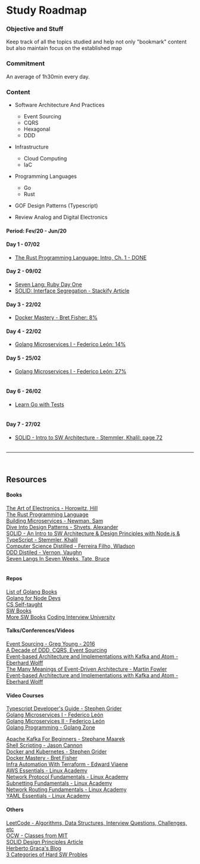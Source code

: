 # Study Roadmap

### Objective and Stuff

Keep track of all the topics studied and help not only "bookmark" content but also maintain focus on the established map<br/>

### Commitment

An average of 1h30min every day.

### **Content**

- Software Architecture And Practices

  - Event Sourcing
  - CQRS
  - Hexagonal
  - DDD

- Infrastructure

  - Cloud Computing
  - IaC

- Programming Languages

  - Go
  - Rust

- GOF Design Patterns (Typescript)

- Review Analog and Digital Electronics

#### Period: Fev/20 - Jun/20

#### Day 1 - 07/02

- [The Rust Programming Language: Intro, Ch. 1 - DONE](https://doc.rust-lang.org/book/ch01-00-getting-started.html)

#### Day 2 - 09/02

- [Seven Lang: Ruby Day One](https://www.amazon.com/Seven-Languages-Weeks-Programming-Programmers/dp/193435659X)
- [SOLID: Interface Segregation - Stackify Article](https://stackify.com/interface-segregation-principle/)

#### Day 3 - 22/02

- [Docker Mastery - Bret Fisher: 8%](https://www.udemy.com/course/docker-mastery/)<br/>

#### Day 4 - 22/02

- [Golang Microservices I - Federico León: 14%](https://www.udemy.com/course/golang-the-ultimate-guide-to-microservices-in-go-part-1/)<br/>

#### Day 5 - 25/02

- [Golang Microservices I - Federico León: 27%](https://www.udemy.com/course/golang-the-ultimate-guide-to-microservices-in-go-part-1/)<br/>
  <br/>

#### Day 6 - 26/02

- [Learn Go with Tests](https://quii.gitbook.io/learn-go-with-tests/go-fundamentals/iteration)<br/>
  <br/>

#### Day 7 - 27/02

- [SOLID - Intro to SW Architecture - Stemmler, Khalil: page 72](https://solidbook.io/)<br/>
  <br/>

---

<br/>

## **Resources**

#### Books

[The Art of Electronics - Horowitz, Hill](https://www.amazon.com/Art-Electronics-Paul-Horowitz/dp/0521809266)<br/>
[The Rust Programming Language](https://doc.rust-lang.org/book/)</br>
[Building Microservices - Newman, Sam](https://www.amazon.com/Building-Microservices-Designing-Fine-Grained-Systems/dp/1491950358)</br>
[Dive Into Design Patterns - Shvets, Alexander](https://sourcemaking.com/design_patterns)<br/>
[SOLID - An Intro to SW Architecture & Design Principles with Node.js & TypeScript - Stemmler, Khalil](https://solidbook.io/)</br>
[Computer Science Distilled - Ferreira Filho, Wladson](https://sourcemaking.com/computer-science-distilled)</br>
[DDD Distiled - Vernon, Vaughn](https://github.com/phulei/books-1/blob/master/software-development/domain-driven-design-distilled.pdf)</br>
[Seven Langs In Seven Weeks, Tate, Bruce](https://www.amazon.com/Seven-Languages-Weeks-Programming-Programmers/dp/193435659X)</br>
</br>

#### Repos

[List of Golang Books](https://github.com/dariubs/GoBooks)</br>
[Golang for Node Devs](https://github.com/rennanbadaro/golang-for-nodejs-developers)</br>
[CS Self-taught](https://github.com/ossu/computer-science)<br/>
[SW Books](https://gist.github.com/rennanbadaro/0fd4fde61a459f64b40d6d166b4d9cbc)<br/>
[More SW Books](https://github.com/EbookFoundation/free-programming-books)
[Coding Interview University](https://github.com/rennanbadaro/coding-interview-university)</br>

#### Talks/Conferences/Videos

[Event Sourcing - Greg Young - 2016](https://www.youtube.com/watch?v=I3uH3iiiDqY)<br/>
[A Decade of DDD, CQRS, Event Sourcing](https://www.youtube.com/watch?v=LDW0QWie21s)<br/>
[Event-based Architecture and Implementations with Kafka and Atom - Eberhard Wolff](https://www.youtube.com/watch?v=Ecg7lvvm8aU)<br/>
[The Many Meanings of Event-Driven Architecture - Martin Fowler](https://www.youtube.com/watch?v=STKCRSUsyP0)<br/>
[Event-based Architecture and Implementations with Kafka and Atom - Eberhard Wolff](https://www.youtube.com/watch?v=Ecg7lvvm8aU)<br/>

#### Video Courses

[Typescript Developer's Guide - Stephen Grider](https://www.udemy.com/course/typescript-the-complete-developers-guide/learn/)<br/>
[Golang Microservices I - Federico León](https://www.udemy.com/course/golang-the-ultimate-guide-to-microservices-in-go-part-1/)<br/>
[Golang Microservices II - Federico León](https://www.udemy.com/course/golang-how-to-design-and-build-rest-microservices-in-go/learn/)<br/>
[Golang Programming - Golang Zone](https://www.udemy.com/course/go-golang-programming-course/learn/)<br/>

[Apache Kafka For Beginners - Stephane Maarek](https://www.udemy.com/course/apache-kafka/)<br/>
[Shell Scripting - Jason Cannon](https://www.udemy.com/course/shell-scripting-linux/learn/)<br/>
[Docker and Kubernetes - Stephen Grider](https://www.udemy.com/course/docker-and-kubernetes-the-complete-guide/)<br/>
[Docker Mastery - Bret Fisher](https://www.udemy.com/course/docker-mastery/)<br/>
[Infra Automation With Terraform - Edward Viaene](https://www.udemy.com/course/learn-devops-infrastructure-automation-with-terraform/)<br/>
[AWS Essentials - Linux Academy](https://www.udemy.com/course/linux-academy-aws-essentials-2019/)<br/>
[Network Protocol Fundamentals - Linux Academy](https://www.udemy.com/course/linux-academy-network-protocol-fundamentals/learn/)<br/>
[Subnetting Fundamentals - Linux Academy](https://www.udemy.com/course/subnetting-fundamentals/)<br/>
[Network Routing Fundamentals - Linux Academy](https://www.udemy.com/course/linux-academy-network-routing-fundamentals/)<br/>
[YAML Essentials - Linux Academy](https://www.udemy.com/course/yaml-essentials/)<br/>

#### Others

[LeetCode - Algorithms, Data Structures, Interview Questions, Challenges, etc](https://leetcode.com/explore/learn/)<br/>
[OCW - Classes from MIT](https://ocw.mit.edu/courses/electrical-engineering-and-computer-science/)<br/>
[SOLID Design Principles Article](https://stackify.com/solid-design-principles/)<br/>
[Herberto Graça's Blog](https://herbertograca.com/dev-theory-articles-listing/)<br/>
[3 Categories of Hard SW Probles](https://khalilstemmler.com/wiki/3-categories-of-hard-software-problems/)<br/>
